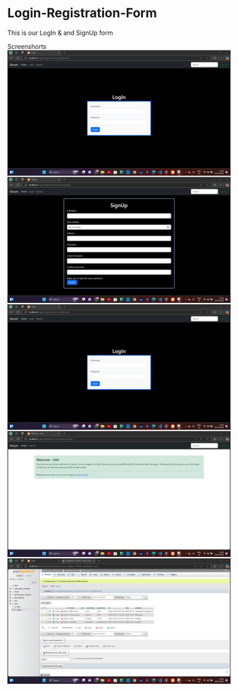 # Login-Registration-Form
This is our LogIn & and SignUp form


Screenshorts
![](partials/1.png)
![](partials/2.png)
![](partials/3.png)
![](partials/4.png)
![](partials/5.png)